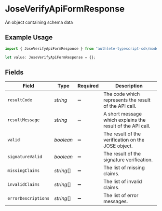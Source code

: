 # JoseVerifyApiFormResponse

An object containing schema data

## Example Usage

```typescript
import { JoseVerifyApiFormResponse } from "authlete-typescript-sdk/models/operations";

let value: JoseVerifyApiFormResponse = {};
```

## Fields

| Field                                                      | Type                                                       | Required                                                   | Description                                                |
| ---------------------------------------------------------- | ---------------------------------------------------------- | ---------------------------------------------------------- | ---------------------------------------------------------- |
| `resultCode`                                               | *string*                                                   | :heavy_minus_sign:                                         | The code which represents the result of the API call.      |
| `resultMessage`                                            | *string*                                                   | :heavy_minus_sign:                                         | A short message which explains the result of the API call. |
| `valid`                                                    | *boolean*                                                  | :heavy_minus_sign:                                         | The result of the verification on the JOSE object.<br/>    |
| `signatureValid`                                           | *boolean*                                                  | :heavy_minus_sign:                                         | The result of the signature verification.<br/>             |
| `missingClaims`                                            | *string*[]                                                 | :heavy_minus_sign:                                         | The list of missing claims.<br/>                           |
| `invalidClaims`                                            | *string*[]                                                 | :heavy_minus_sign:                                         | The list of invalid claims.<br/>                           |
| `errorDescriptions`                                        | *string*[]                                                 | :heavy_minus_sign:                                         | The list of error messages.<br/>                           |